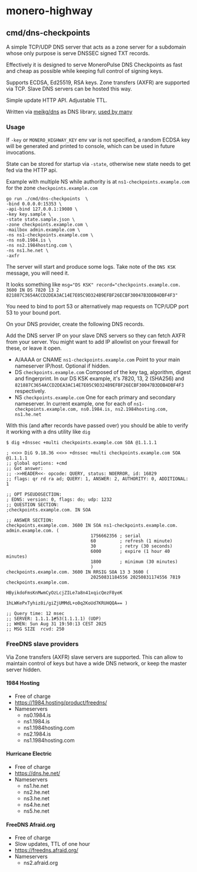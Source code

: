 # monero-highway


## cmd/dns-checkpoints

A simple TCP/UDP DNS server that acts as a zone server for a subdomain whose only purpose is serve DNSSEC signed TXT records.

Effectively it is designed to serve MoneroPulse DNS Checkpoints as fast and cheap as possible while keeping full control of signing keys.

Supports ECDSA, Ed25519, RSA keys. Zone transfers (AXFR) are supported via TCP. Slave DNS servers can be hosted this way.

Simple update HTTP API. Adjustable TTL.

Written via [meikg/dns](https://github.com/miekg/dns) as DNS library, [used by many](https://github.com/miekg/dns?tab=readme-ov-file#users)

### Usage

If `-key` or `MONERO_HIGHWAY_KEY` env var is not specified, a random ECDSA key will be generated and printed to console, which can be used in future invocations.

State can be stored for startup via `-state`, otherwise new state needs to get fed via the HTTP api.

Example with multiple NS while authority is at `ns1-checkpoints.example.com` for the zone `checkpoints.example.com`

```
go run ./cmd/dns-checkpoints  \
-bind 0.0.0.0:15353 \
-api-bind 127.0.0.1:19080 \
-key key.sample \
-state state.sample.json \
-zone checkpoints.example.com \
-mailbox admin.example.com \
-ns ns1-checkpoints.example.com \
-ns ns0.1984.is \
-ns ns2.1984hosting.com \
-ns ns1.he.net \
-axfr
```

The server will start and produce some logs. Take note of the `DNS KSK` message, you will need it.

It looks something like `msg="DS KSK" record="checkpoints.example.com. 3600 IN DS 7820 13 2 821887C3654ACCD2DEA3AC14E7E05C9D324B9EFBF26ECBF30047B3DDB4DBF4F3"`

You need to bind to port 53 or alternatively map requests on TCP/UDP port 53 to your bound port.

On your DNS provider, create the following DNS records.

Add the DNS server IP on your slave DNS servers so they can fetch AXFR from your server. You might want to add IP allowlist on your firewall for these, or leave it open.

* A/AAAA or CNAME `ns1-checkpoints.example.com` Point to your main nameserver IP/host. Optional if hidden.
* DS `checkpoints.example.com` Composed of the key tag, algorithm, digest and fingerprint. In our DS KSK example, it's 7820, 13, 2 (SHA256) and `821887C3654ACCD2DEA3AC14E7E05C9D324B9EFBF26ECBF30047B3DDB4DBF4F3` respectively.
* NS `checkpoints.example.com` One for each primary and secondary nameserver. In current example, one for each of `ns1-checkpoints.example.com, ns0.1984.is, ns2.1984hosting.com, ns1.he.net`

With this (and after records have passed over) you should be able to verify it working with a dns utility like `dig`

```
$ dig +dnssec +multi checkpoints.example.com SOA @1.1.1.1

; <<>> DiG 9.18.36 <<>> +dnssec +multi checkpoints.example.com SOA @1.1.1.1
;; global options: +cmd
;; Got answer:
;; ->>HEADER<<- opcode: QUERY, status: NOERROR, id: 16829
;; flags: qr rd ra ad; QUERY: 1, ANSWER: 2, AUTHORITY: 0, ADDITIONAL: 1

;; OPT PSEUDOSECTION:
; EDNS: version: 0, flags: do; udp: 1232
;; QUESTION SECTION:
;checkpoints.example.com. IN SOA

;; ANSWER SECTION:
checkpoints.example.com. 3600 IN SOA ns1-checkpoints.example.com. admin.example.com. (
                                1756662356 ; serial
                                60         ; refresh (1 minute)
                                30         ; retry (30 seconds)
                                6000       ; expire (1 hour 40 minutes)
                                1800       ; minimum (30 minutes)
                                )
checkpoints.example.com. 3600 IN RRSIG SOA 13 3 3600 (
                                20250831184556 20250831174556 7819 checkpoints.example.com.
                                HByikdoFmsKnMwmCyOzLcjZILe7a8n41xqicQezF8yeK
                                1hLWKePxTyhiz8i/giZjUMMdL+o0q2KoUd7KRUHQQA== )

;; Query time: 12 msec
;; SERVER: 1.1.1.1#53(1.1.1.1) (UDP)
;; WHEN: Sun Aug 31 19:50:13 CEST 2025
;; MSG SIZE  rcvd: 250
```

### FreeDNS slave providers

Via Zone transfers (AXFR) slave servers are supported. This can allow to maintain control of keys but have a wide DNS network, or keep the master server hidden.

#### 1984 Hosting
 * Free of charge
 * https://1984.hosting/product/freedns/
 * Nameservers
   * ns0.1984.is
   * ns1.1984.is
   * ns1.1984hosting.com
   * ns2.1984.is
   * ns1.1984hosting.com
   
#### Hurricane Electric
* Free of charge
* https://dns.he.net/
* Nameservers
    * ns1.he.net
    * ns2.he.net
    * ns3.he.net
    * ns4.he.net
    * ns5.he.net

#### FreeDNS Afraid.org
* Free of charge
* Slow updates, TTL of one hour
* https://freedns.afraid.org/
* Nameservers
    * ns2.afraid.org